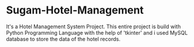 # Sugam-Hotel-Management
It's a Hotel Management System Project. This entire project is build with Python Programming Language with the help of 'tkinter' and i used MySQL database to store the data of the hotel records.
